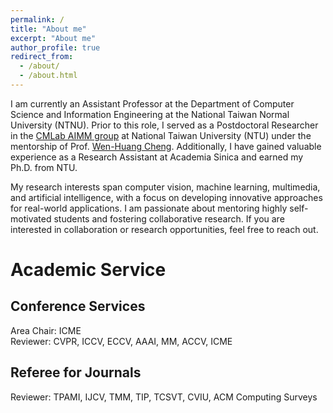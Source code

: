 ```yaml
---
permalink: /
title: "About me"
excerpt: "About me"
author_profile: true
redirect_from: 
  - /about/
  - /about.html
---
```



I am currently an Assistant Professor at the Department of Computer Science and Information Engineering at the National Taiwan Normal University (NTNU). Prior to this role, I served as a Postdoctoral Researcher in the [CMLab AIMM group](https://aimm.cmlab.csie.ntu.edu.tw/index.html) at National Taiwan University (NTU) under the mentorship of Prof. [Wen-Huang Cheng](https://www.csie.ntu.edu.tw/~wenhuang/). Additionally, I have gained valuable experience as a Research Assistant at Academia Sinica and earned my Ph.D. from NTU.

My research interests span computer vision, machine learning, multimedia, and artificial intelligence, with a focus on developing innovative approaches for real-world applications. I am passionate about mentoring highly self-motivated students and fostering collaborative research. If you are interested in collaboration or research opportunities, feel free to reach out.


# Academic Service

## Conference Services  

Area Chair: ICME  
Reviewer: CVPR, ICCV, ECCV, AAAI, MM, ACCV, ICME 

## Referee for Journals  
Reviewer: TPAMI, IJCV, TMM, TIP, TCSVT, CVIU, ACM Computing Surveys 
